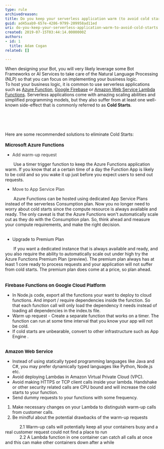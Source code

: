 ```yaml
---
type: rule
archivedreason: 
title: Do you keep your serverless application warm (to avoid cold starts)?
guid: ad45aab9-657e-4286-9799-209958ad11ed
uri: do-you-keep-your-serverless-application-warm-to-avoid-cold-starts
created: 2019-07-15T03:44:14.0000000Z
authors:
- id: 1
  title: Adam Cogan
related: []

---
```



When designing your Bot, you will very likely leverage some Bot Frameworks or AI Services to take care of the Natural Language Processing (NLP) so that you can focus on implementing your business logic.<br>To host your business logic, it is common to use serverless applications such as <a href="https&#58;//azure.microsoft.com/en-au/services/functions/">Azure Function</a>, <a href="https&#58;//firebase.google.com/">Google Firebase</a> or <a href="https&#58;//aws.amazon.com/lambda/">Amazon Web Service Lambda Functions</a>. Serverless applications come with amazing scaling abilities and simplified programming models, but they also suffer from at least one well-known side-effect that is commonly referred to as <strong>Cold Starts</strong>.&#160;&#160;<br>
<br><excerpt class='endintro'></excerpt><br>
<p><br></p>Here are some recommended solutions to eliminate Cold Starts&#58;<br>&#160;<br><strong style="font-size&#58;15px;">Microsoft Azure Functions</strong><br><ul><li><span style="color&#58;#333333;">​Add war</span><span style="color&#58;#333333;">m-up request</span></li></ul><p>&#160; &#160; &#160; &#160;Use a timer trigger function to keep the Azure Functions application warm. If you know that at a certain time of a day the Function App is likely to be cold and so you wake it up just before you expect users to send out requests.&#160;​​</p><ul><li><span style="color&#58;#333333;">Move to App Service Plan</span></li></ul>&#160; &#160; &#160; &#160;Azure Functions can be hosted using dedicated App Service Plans instead of the serverless Consumption plan. Now you no longer need to worry about cold starts since the compute resource is always available and ready. The only caveat is that the Azure Functions won't automatically scale out as they do with the Consumption plan. So, think ahead and measure your compute requirements, and make the right decision.<br>&#160;<br><ul><li>Upgrade to Premium Plan<br></li></ul>&#160; &#160; &#160; &#160;If you want a dedicated instance that is always available and ready, and you also require the ability to automatically scale out under high try the Azure Functions Premium Plan (preview). The premium plan always has at least 1 core ready to process requests and your application will not suffer from cold starts. The premium plan does come at a price, so plan ahead.<br>&#160;<div><br><span style="font-size&#58;15px;"><strong>Firebase Functions on Google Cloud Platform</strong></span><br><ul><li>In Node.js code, export all the functions your want to deploy to cloud functions. And import / require dependencies inside the function. So that each function call will only load the dependency it needs instead of loading all dependencies in the index.ts file.</li><li>​Warm up request - Create a separate function that works on a timer. The function can run at some time interval that you know your app will not be cold.</li><li>If cold starts are unbearable, convert to other infrastructure such as App Engine .</li></ul>&#160;<br><span style="font-size&#58;15px;"><strong>Amazon Web Service</strong></span><br><ul><li>Instead of using statically typed programming languages like Java and C#, you may prefer dynamically typed languages like Python, Node.js etc.</li><li>Avoid deploying Lambdas in Amazon Virtual Private Cloud (VPC).</li><li>Avoid making HTTPS or TCP client calls inside your lambda. Handshake or other security related calls are CPU bound and will increase the cold starts to your function.</li><li>Send dummy requests to your functions with some frequency.</li></ul><ol><li>Make necessary changes on your Lambda to distinguish warm-up calls from customer calls.</li><li>Be mindful about the potential drawbacks of the warm-up requests</li></ol>&#160;&#160;&#160;&#160;&#160;&#160;&#160; &#160; &#160; 2.1 Warm-up calls will potentially keep all your containers busy and a real customer request could not find a place to run<br>&#160; &#160; &#160; &#160; &#160; &#160; 2.2&#160;A Lambda function in one container can catch all calls at once and this can make other containers down after a while<br></div>


